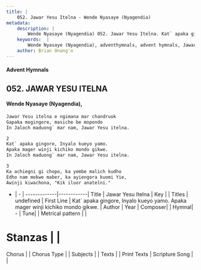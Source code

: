 ```yaml
---
title: |
    052. Jawar Yesu Itelna - Wende Nyasaye (Nyagendia)
metadata:
    description: |
        Wende Nyasaye (Nyagendia) 052. Jawar Yesu Itelna. Kat` apaka gingore, Inyalo kueyo yamo. Apaka mager winji kichiko mondo gikwe. In Jaloch maduong` mar nam, Jawar Yesu itelna.  
    keywords:  |
        Wende Nyasaye (Nyagendia), adventhymnals, advent hymnals, Jawar Yesu Itelna, Kat` apaka gingore, Inyalo kueyo yamo. Apaka mager winji kichiko mondo gikwe.. 
    author: Brian Onang'o
---
```


#### Advent Hymnals
## 052. JAWAR YESU ITELNA
####  Wende Nyasaye (Nyagendia),

```txt
Jawar Yesu itelna e ngimana mar chandruok
Gapaka mogingore, masiche be mopondo
In Jaloch maduong` mar nam, Jawar Yesu itelna.

2
Kat` apaka gingore, Inyalo kueyo yamo.
Apaka mager winji kichiko mondo gikwe.
In Jaloch maduong` mar nam, Jawar Yesu itelna.

3
Ka achiegni gi chopo, ka yembe malich kudho
Edho nam mokwe maber, ka ayiengora kuomi Yie,
Awinji kiwachona, "Kik iluor anatelni."


```

- |   -  |
-------------|------------|
Title | Jawar Yesu Itelna |
Key |  |
Titles | undefined |
First Line | Kat` apaka gingore, Inyalo kueyo yamo. Apaka mager winji kichiko mondo gikwe. |
Author | 
Year | 
Composer| |
Hymnal|  - |
Tune|  |
Metrical pattern | |
# Stanzas |  |
Chorus |  |
Chorus Type |  |
Subjects | |
Texts |  |
Print Texts | 
Scripture Song |  |
    
